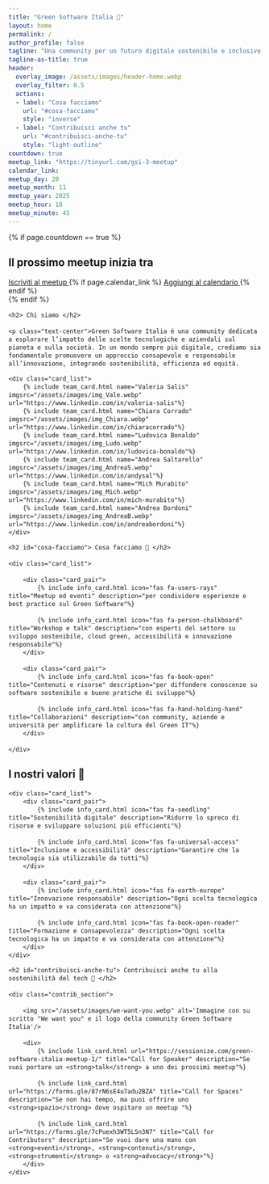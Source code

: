 ```yaml
---
title: "Green Software Italia 🌱"
layout: home
permalink: /
author_profile: false
tagline: "Una community per un futuro digitale sostenibile e inclusivo."
tagline-as-title: true
header:
  overlay_image: /assets/images/header-home.webp
  overlay_filter: 0.5
  actions:
  - label: "Cosa facciamo"
    url: "#cosa-facciamo"
    style: "inverse"
  - label: "Contribuisci anche tu"
    url: "#contribuisci-anche-tu"
    style: "light-outline"
countdown: true
meetup_link: "https://tinyurl.com/gsi-3-meetup"
calendar_link: 
meetup_day: 20
meetup_month: 11
meetup_year: 2025
meetup_hour: 18
meetup_minute: 45
---
```

{% if page.countdown == true %}
<div class="countdown_section">
    <h2> Il prossimo meetup inizia tra </h2>
    <div id="meetup-countdown" class="countdown-dark">
    </div>
    <div class="button_group">
        <a class="btn btn--inverse" href="{{ page.meetup_link }}" target='_blank'>Iscriviti al meetup
        </a>
        {% if page.calendar_link %}
        <a class="btn btn--light-outline" href="{{ page.calendar_link }}" target='_blank'>Aggiungi al calendario
        </a>
        {% endif %}
    </div>
</div>
{% endif %}

<div class="home_section">

    <h2> Chi siamo </h2>

    <p class="text-center">Green Software Italia è una community dedicata a esplorare l’impatto delle scelte tecnologiche e aziendali sul pianeta e sulla società. In un mondo sempre più digitale, crediamo sia fondamentale promuovere un approccio consapevole e responsabile all’innovazione, integrando sostenibilità, efficienza ed equità.
</p>

    <div class="card_list">
        {% include team_card.html name="Valeria Salis" imgsrc="/assets/images/img_Vale.webp" url="https://www.linkedin.com/in/valeria-salis"%}
        {% include team_card.html name="Chiara Corrado" imgsrc="/assets/images/img_Chiara.webp" url="https://www.linkedin.com/in/chiaracorrado"%}
        {% include team_card.html name="Ludovica Bonaldo" imgsrc="/assets/images/img_Ludo.webp" url="https://www.linkedin.com/in/ludovica-bonaldo"%}
        {% include team_card.html name="Andrea Saltarello" imgsrc="/assets/images/img_AndreaS.webp" url="https://www.linkedin.com/in/andysal"%}
        {% include team_card.html name="Mich Murabito" imgsrc="/assets/images/img_Mich.webp" url="https://www.linkedin.com/in/mich-murabito"%}
        {% include team_card.html name="Andrea Bordoni" imgsrc="/assets/images/img_AndreaB.webp" url="https://www.linkedin.com/in/andreabordoni"%}
    </div>
</div>

<div class="home_section">

    <h2 id="cosa-facciamo"> Cosa facciamo 🚀 </h2>

    <div class="card_list">

        <div class="card_pair">
            {% include info_card.html icon="fas fa-users-rays" title="Meetup ed eventi" description="per condividere esperienze e best practice sul Green Software"%}

            {% include info_card.html icon="fas fa-person-chalkboard" title="Workshop e talk" description="con esperti del settore su sviluppo sostenibile, cloud green, accessibilità e innovazione responsabile"%}
        </div>

        <div class="card_pair">
            {% include info_card.html icon="fas fa-book-open" title="Contenuti e risorse" description="per diffondere conoscenze su software sostenibile e buone pratiche di sviluppo"%}

            {% include info_card.html icon="fas fa-hand-holding-hand" title="Collaborazioni" description="con community, aziende e università per amplificare la cultura del Green IT"%}
        </div>

    </div>
</div>


<div class="home_section" id="bg">
    <h2> I nostri valori 🎯 </h2>

    <div class="card_list">
        <div class="card_pair">
            {% include info_card.html icon="fas fa-seedling" title="Sostenibilità digitale" description="Ridurre lo spreco di risorse e sviluppare soluzioni più efficienti"%}

            {% include info_card.html icon="fas fa-universal-access" title="Inclusione e accessibilità" description="Garantire che la tecnologia sia utilizzabile da tutti"%}
        </div>

        <div class="card_pair">
            {% include info_card.html icon="fas fa-earth-europe" title="Innovazione responsabile" description="Ogni scelta tecnologica ha un impatto e va considerata con attenzione"%}

            {% include info_card.html icon="fas fa-book-open-reader" title="Formazione e consapevolezza" description="Ogni scelta tecnologica ha un impatto e va considerata con attenzione"%}
        </div>
    </div>
</div>

<div class="home_section">

    <h2 id="contribuisci-anche-tu"> Contribuisci anche tu alla sostenibilità del tech 🫵 </h2>

    <div class="contrib_section">
        
        <img src="/assets/images/we-want-you.webp" alt='Immagine con su scritto "We want you" e il logo della community Green Software Italia'/>
        
        <div>
            {% include link_card.html url="https://sessionize.com/green-software-italia-meetup-1/" title="Call for Speaker" description="Se vuoi portare un <strong>talk</strong> a uno dei prossimi meetup"%}

            {% include link_card.html url="https://forms.gle/87rN6sE4u7adu2BZA" title="Call for Spaces" description="Se non hai tempo, ma puoi offrire uno <strong>spazio</strong> dove ospitare un meetup "%}

            {% include link_card.html url="https://forms.gle/7cPuexh3WT5LSn3N7" title="Call for Contributors" description="Se vuoi dare una mano con <strong>eventi</strong>, <strong>contenuti</strong>, <strong>strumenti</strong> o <strong>advocacy</strong>"%}
        </div>
    </div>
</div>
